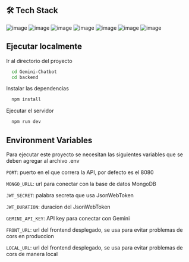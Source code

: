 ## 🛠 Tech Stack

![image](https://img.shields.io/badge/Node%20js-339933?style=for-the-badge&logo=nodedotjs&logoColor=white) ![image](https://img.shields.io/badge/Express%20js-000000?style=for-the-badge&logo=express&logoColor=white) ![image](https://img.shields.io/badge/Gemini-8E75B2?style=for-the-badge&logo=googlebard&logoColor=fff) ![image](https://img.shields.io/badge/MongoDB-4EA94B?style=for-the-badge&logo=mongodb&logoColor=white) ![image](https://img.shields.io/badge/Mongoose-880000.svg?style=for-the-badge&logo=Mongoose&logoColor=white) ![image](https://img.shields.io/badge/JWT-000000?style=for-the-badge&logo=JSON%20web%20tokens&logoColor=white) ![image](https://img.shields.io/badge/Swagger-85EA2D?style=for-the-badge&logo=Swagger&logoColor=white)

## Ejecutar localmente

Ir al directorio del proyecto

```bash
  cd Gemini-Chatbot
  cd backend
```

Instalar las dependencias

```bash
  npm install
```

Ejecutar el servidor

```bash
  npm run dev
```

## Environment Variables

Para ejecutar este proyecto se necesitan las siguientes variables que se deben agregar al archivo .env

`PORT`: puerto en el que correra la API, por defecto es el 8080

`MONGO_URLL`: url para conectar con la base de datos MongoDB

`JWT_SECRET`: palabra secreta que usa JsonWebToken

`JWT_DURATION`: duracion del JsonWebToken

`GEMINI_API_KEY`: API key para conectar con Gemini

`FRONT_URL`: url del frontend desplegado, se usa para evitar problemas de cors en produccion

`LOCAL_URL`: url del frontend desplegado, se usa para evitar problemas de cors de manera local 